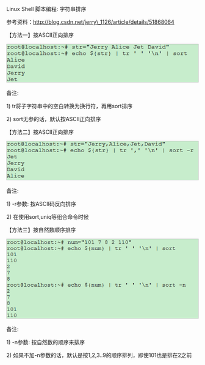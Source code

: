 Linux Shell 脚本编程: 字符串排序

参考资料：http://blog.csdn.net/jerry\_1126/article/details/51868064

【方法一】按ASCII正向排序

![](/assets/linux_005_01.jpg)

备注:

1\) tr将子字符串中的空白转换为换行符，再用sort排序

2\) sort无参的话，默认按ASCII正向排序

【方法二】按ASCII正向排序

![](/assets/linux_005_02.jpg)

备注:

1\) -r参数:  按ASCII码反向排序

2\) 在使用sort,uniq等组合命令时候

【方法三】按自然数顺序排序

![](/assets/linux_005_03.jpg)

备注:

1\) -n参数:  按自然数的顺序来排序

2\) 如果不加-n参数的话，默认是按1,2,3..9的顺序排列，即使101也是排在2之前

